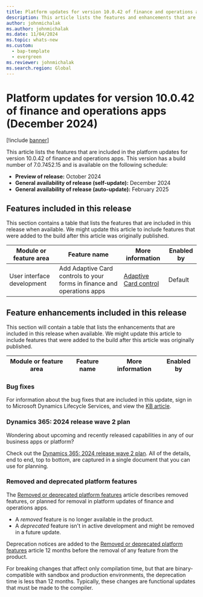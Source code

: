 ```yaml
---
title: Platform updates for version 10.0.42 of finance and operations apps (December 2024)
description: This article lists the features and enhancements that are included in the platform updates for version 10.0.42 of finance and operations apps.
author: johnmichalak
ms.author: johnmichalak
ms.date: 11/04/2024
ms.topic: whats-new
ms.custom: 
  - bap-template
  - evergreen
ms.reviewer: johnmichalak
ms.search.region: Global
---
```

# Platform updates for version 10.0.42 of finance and operations apps (December 2024)

[!include [banner](../includes/banner.md)]

This article lists the features that are included in the platform updates for version 10.0.42 of finance and operations apps. This version has a build number of 7.0.7452.15 and is available on the following schedule:

- **Preview of release:** October 2024
- **General availability of release (self-update):** December 2024
- **General availability of release (auto-update):** February 2025

## Features included in this release

This section contains a table that lists the features that are included in this release when available. We might update this article to include features that were added to the build after this article was originally published.

| Module or feature area | Feature name | More information | Enabled by |
|---|---|---|---|
| User interface development | Add Adaptive Card controls to your forms in finance and operations apps | [Adaptive Card control](../../dev-itpro/user-interface/adaptive-cards.md) | Default |

## Feature enhancements included in this release

This section will contain a table that lists the enhancements that are included in this release when available. We might update this article to include features that were added to the build after this article was originally published.

| Module or feature area | Feature name | More information | Enabled by |
|---|---|---|---|
 

### Bug fixes

For information about the bug fixes that are included in this update, sign in to Microsoft Dynamics Lifecycle Services, and view the [KB article](https://fix.lcs.dynamics.com/Issue/Details?bugId=968512).

### Dynamics 365: 2024 release wave 2 plan

Wondering about upcoming and recently released capabilities in any of our business apps or platform?

Check out the [Dynamics 365: 2024 release wave 2 plan](/dynamics365/release-plan/2024wave2/). All of the details, end to end, top to bottom, are captured in a single document that you can use for planning.

### Removed and deprecated platform features

The [Removed or deprecated platform features](../../fin-ops/get-started/removed-deprecated-features-platform-updates.md) article describes removed features, or planned for removal in platform updates of finance and operations apps.

- A *removed* feature is no longer available in the product.
- A *deprecated* feature isn't in active development and might be removed in a future update.

Deprecation notices are added to the [Removed or deprecated platform features](../../fin-ops/get-started/removed-deprecated-features-platform-updates.md) article 12 months before the removal of any feature from the product.

For breaking changes that affect only compilation time, but that are binary-compatible with sandbox and production environments, the deprecation time is less than 12 months. Typically, these changes are 
functional updates that must be made to the compiler.
